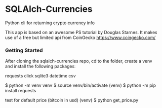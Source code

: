 # SQLAlch-Currencies
Python cli for returning crypto currency info

This app is based on an awesome PS tutorial by  Douglas Starnes.
It makes use of a free but limited api from CoinGecko https://www.coingecko.com/


### Getting Started

After cloning the sqlalch-currencies repo, cd to the folder, create a venv and install the following packages:

requests
click 
sqlite3
datetime
csv




$ python -m venv venv
$ source venv/bin/activate
(venv) $ python -m pip install requests

test for default price (bitcoin in usd)
(venv) $ python get_price.py




